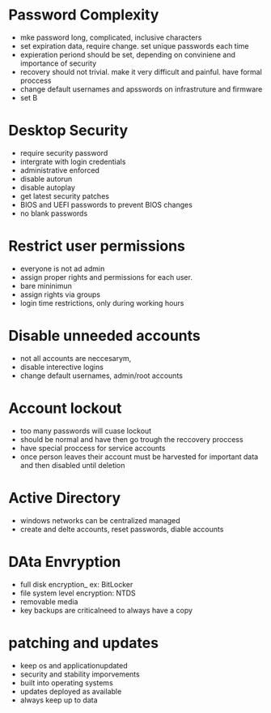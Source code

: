 # Password Complexity
- mke password long, complicated, inclusive characters
- set expiration data, require change. set unique passwords each time
- expieration periond should be set, depending on conviniene and importance of security
- recovery should not trivial. make it very difficult and painful. have formal proccess
- change default usernames and apsswords on infrastruture and firmware
- set B
# Desktop Security
- require security password
- intergrate with login credentials
- administrative enforced
- disable autorun
- disable autoplay
- get latest security patches
- BIOS and UEFI passwords to prevent BIOS changes
- no blank passwords
# Restrict user permissions
- everyone is not ad admin
- assign proper rights and permissions for each user.
- bare mininimun
- assign rights via groups
- login time restrictions, only during working hours
# Disable unneeded accounts
- not all accounts are neccesarym,
- disable interective logins
- change default usernames, admin/root accounts
# Account lockout
- too many passwords will cuase lockout
- should be normal and have then go trough the reccovery proccess
- have special proccess for service accounts
- once person leaves their account must be harvested for important data and then disabled
 until deletion
#  Active Directory
- windows networks can be centralized managed
- create and delte accounts, reset passwords, diable accounts
# DAta Envryption
- full disk encryption_ ex: BitLocker
- file system level encryption: NTDS
- removable media
- key backups are criticalneed to always have a copy
# patching and updates
- keep os and applicationupdated
- security and stability imporvements
- built into operating systems
- updates deployed as available
- always keep up to data